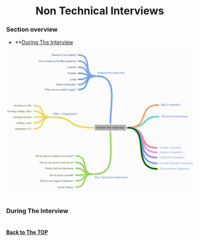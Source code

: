 <h1 align="center">Non Technical Interviews</h1>

### Section overview
* **[During The Interview](#during-the-interview)

![During The Interview](https://github.com/tsokac2/-_-_Data_Structures_Algorithms/blob/main/src/43.png)

#
### During The Interview
#
**[Back to The TOP](#section-overview)**